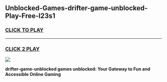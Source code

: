 
## Unblocked-Games-drifter-game-unblocked-Play-Free-l23s1
<h3>
<a href="https://premium76.site?title=drifter-game-unblocked&ref=18A">CLICK TO PLAY</a></h3>
<hr>

<h3>
<a href="https://premium76.site?title=drifter-game-unblocked&ref=18A">CLICK 2 PLAY</a>
  
</h3>

<a href="https://premium76.site?title=drifter-game-unblocked&ref=18A"><img src="https://clearcache.store/games.png"></a>


**drifter-game-unblocked games unblocked: Your Gateway to Fun and Accessible Online Gaming**
